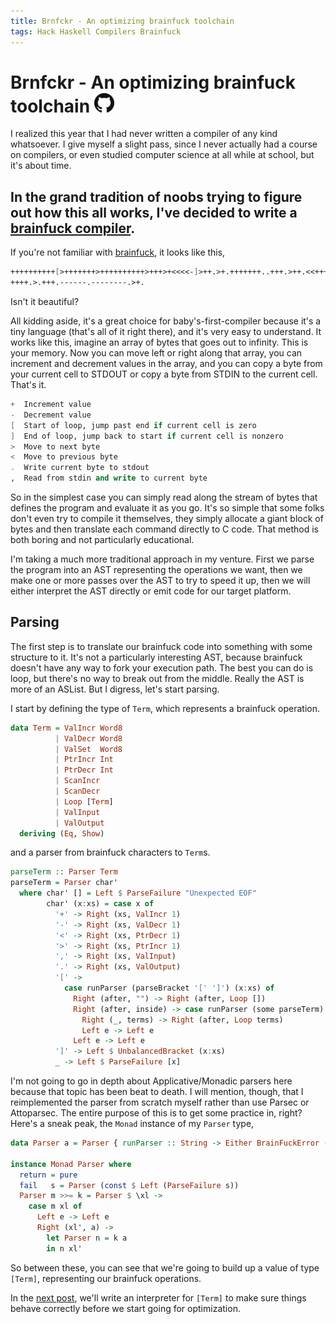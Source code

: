 ```yaml
---
title: Brnfckr - An optimizing brainfuck toolchain
tags: Hack Haskell Compilers Brainfuck
---
```


# Brnfckr - An optimizing brainfuck toolchain [![](/images/github-logo_32.png)][brnfckr]

I realized this year that I had never written a compiler of any kind
whatsoever. I give myself a slight pass, since I never actually had a course on
compilers, or even studied computer science at all while at school, but it's
about time.

## In the grand tradition of noobs trying to figure out how this all works, I've decided to write a [brainfuck compiler][brnfckr].

If you're not familiar with [brainfuck][brainfuck], it looks like this,

```scheme
++++++++++[>+++++++>++++++++++>+++>+<<<<-]>++.>+.+++++++..+++.>++.<<+++++++++++
++++.>.+++.------.--------.>+.
```

Isn't it beautiful?

All kidding aside, it's a great choice for baby's-first-compiler because it's a
tiny language (that's all of it right there), and it's very easy to understand.
It works like this, imagine an array of bytes that goes out to infinity. This
is your memory. Now you can move left or right along that array, you can
increment and decrement values in the array, and you can copy a byte from your
current cell to STDOUT or copy a byte from STDIN to the current cell. That's
it.

```scheme
+  Increment value
-  Decrement value
[  Start of loop, jump past end if current cell is zero
]  End of loop, jump back to start if current cell is nonzero
>  Move to next byte
<  Move to previous byte
.  Write current byte to stdout
,  Read from stdin and write to current byte
```

So in the simplest case you can simply read along the stream of bytes that
defines the program and evaluate it as you go. It's so simple that some folks
don't even try to compile it themselves, they simply allocate a giant block of
bytes and then translate each command directly to C code. That method is both
boring and not particularly educational.

I'm taking a much more traditional approach in my venture. First we parse the
program into an AST representing the operations we want, then we make
one or more passes over the AST to try to speed it up, then we will
either interpret the AST directly or emit code for our target platform.

## Parsing

The first step is to translate our brainfuck code into something with some
structure to it. It's not a particularly interesting AST, because brainfuck
doesn't have any way to fork your execution path. The best you can do is loop,
but there's no way to break out from the middle. Really the AST is more of an
ASList. But I digress, let's start parsing.

I start by defining the type of `Term`, which represents a brainfuck operation.

```haskell
data Term = ValIncr Word8
          | ValDecr Word8
          | ValSet  Word8
          | PtrIncr Int
          | PtrDecr Int
          | ScanIncr
          | ScanDecr
          | Loop [Term]
          | ValInput
          | ValOutput
  deriving (Eq, Show)
```
and a parser from brainfuck characters to `Term`s.

```haskell
parseTerm :: Parser Term
parseTerm = Parser char'
  where char' [] = Left $ ParseFailure "Unexpected EOF"
        char' (x:xs) = case x of
          '+' -> Right (xs, ValIncr 1)
          '-' -> Right (xs, ValDecr 1)
          '<' -> Right (xs, PtrDecr 1)
          '>' -> Right (xs, PtrIncr 1)
          ',' -> Right (xs, ValInput)
          '.' -> Right (xs, ValOutput)
          '[' ->
            case runParser (parseBracket '[' ']') (x:xs) of
              Right (after, "") -> Right (after, Loop [])
              Right (after, inside) -> case runParser (some parseTerm) inside of
                Right (_, terms) -> Right (after, Loop terms)
                Left e -> Left e
              Left e -> Left e
          ']' -> Left $ UnbalancedBracket (x:xs)
          _ -> Left $ ParseFailure [x]
```
I'm not going to go in depth about Applicative/Monadic parsers here because
that topic has been beat to death. I will mention, though, that I reimplemented
the parser from scratch myself rather than use Parsec or Attoparsec. The
entire purpose of this is to get some practice in, right? Here's a sneak peak,
the `Monad` instance of my `Parser` type,

```haskell
data Parser a = Parser { runParser :: String -> Either BrainFuckError (String, a) }

instance Monad Parser where
  return = pure
  fail   s = Parser (const $ Left (ParseFailure s))
  Parser m >>= k = Parser $ \xl ->
    case m xl of
      Left e -> Left e
      Right (xl', a) ->
        let Parser n = k a
        in n xl'
```

So between these, you can see that we're going to build up a value of type
`[Term]`, representing our brainfuck operations.

In the [next post](2015-05-15-brnfckr-eval.html), we'll write an interpreter
for `[Term]` to make sure things behave correctly before we start going for
optimization.


[brnfckr]: https://github.com/johntyree/brnfckr
[brainfuck]: https://en.wikipedia.org/wiki/Brainfuck

